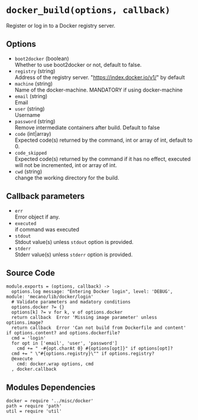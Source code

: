 
# `docker_build(options, callback)`

Register or log in to a Docker registry server.

## Options

*   `boot2docker` (boolean)   
    Whether to use boot2docker or not, default to false.   
*   `registry` (string)   
    Address of the registry server. "https://index.docker.io/v1/" by default   
*   `machine` (string)   
    Name of the docker-machine. MANDATORY if using docker-machine   
*   `email` (string)   
    Email   
*   `user` (string)   
    Username   
*   `password` (string)   
    Remove intermediate containers after build. Default to false   
*   `code`   (int|array)   
    Expected code(s) returned by the command, int or array of int, default to 0.   
*   `code_skipped`   
    Expected code(s) returned by the command if it has no effect, executed will
    not be incremented, int or array of int.   
*   `cwd` (string)   
    change the working directory for the build.   

## Callback parameters

*   `err`   
    Error object if any.   
*   `executed`   
    if command was executed   
*   `stdout`   
    Stdout value(s) unless `stdout` option is provided.   
*   `stderr`   
    Stderr value(s) unless `stderr` option is provided.   

## Source Code

    module.exports = (options, callback) ->
      options.log message: "Entering Docker login", level: 'DEBUG', module: 'mecano/lib/docker/login'
      # Validate parameters and madatory conditions
      options.docker ?= {}
      options[k] ?= v for k, v of options.docker
      return callback  Error 'Missing image parameter' unless options.image?
      return callback  Error 'Can not build from Dockerfile and content' if options.content? and options.dockerfile?
      cmd = 'login'
      for opt in ['email', 'user', 'password']
        cmd += " -#{opt.charAt 0} #{options[opt]}" if options[opt]?
      cmd += " \"#{options.registry}\"" if options.registry?
      @execute
        cmd: docker.wrap options, cmd
      , docker.callback

## Modules Dependencies

    docker = require '../misc/docker'
    path = require 'path'
    util = require 'util'
